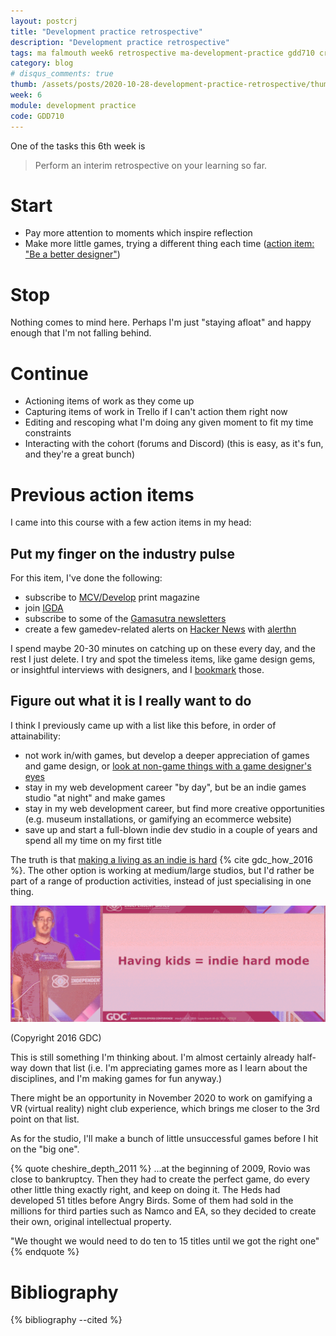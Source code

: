 ```yaml
---
layout: postcrj
title: "Development practice retrospective"
description: "Development practice retrospective"
tags: ma falmouth week6 retrospective ma-development-practice gdd710 crj crj-dispositional crj-cognitive
category: blog
# disqus_comments: true
thumb: /assets/posts/2020-10-28-development-practice-retrospective/thumb.jpg
week: 6
module: development practice
code: GDD710
---
```


One of the tasks this 6th week is

> Perform an interim retrospective on your learning so far.

# Start

- Pay more attention to moments which inspire reflection
- Make more little games, trying a different thing each time ([action item: "Be a better designer"](/masters/goals#be-a-better-designer))

# Stop

Nothing comes to mind here. Perhaps I'm just "staying afloat" and happy enough that I'm not falling behind.

# Continue

- Actioning items of work as they come up
- Capturing items of work in Trello if I can't action them right now
- Editing and rescoping what I'm doing any given moment to fit my time constraints
- Interacting with the cohort (forums and Discord) (this is easy, as it's fun, and they're a great bunch)

# Previous action items

I came into this course with a few action items in my head:

## Put my finger on the industry pulse

For this item, I've done the following:

- subscribe to [MCV/Develop](https://www.mcvuk.com/) print magazine
- join [IGDA](https://igda.org/)
- subscribe to some of the [Gamasutra newsletters](https://www.gamasutra.com/newsletter-signup)
- create a few gamedev-related alerts on [Hacker News](https://news.ycombinator.com/) with [alerthn](https://alerthn.com/)

I spend maybe 20-30 minutes on catching up on these every day, and the rest I just delete. I try and spot the timeless items, like game design gems, or insightful interviews with designers, and I [bookmark](https://pinboard.in/u:opyate/t:gamedev/) those.

## Figure out what it is I really want to do

I think I previously came up with a list like this before, in order of attainability:

- not work in/with games, but develop a deeper appreciation of games and game design, or [look at non-game things with a game designer's eyes](https://medium.com/curiouserinstitute/a-game-designers-analysis-of-qanon-580972548be5)
- stay in my web development career "by day", but be an indie games studio "at night" and make games
- stay in my web development career, but find more creative opportunities (e.g. museum installations, or gamifying an ecommerce website)
- save up and start a full-blown indie dev studio in a couple of years and spend all my time on my first title

The truth is that [making a living as an indie is hard](https://www.youtube.com/watch?v=JmwbYl6f11c) {% cite gdc_how_2016 %}. The other option is working at medium/large studios, but I'd rather be part of a range of production activities, instead of just specialising in one thing.

![Making games is hard](/assets/posts/2020-10-28-development-practice-retrospective/indie-dev-hard-mode.png)

(Copyright 2016 GDC)

This is still something I'm thinking about. I'm almost certainly already half-way down that list (i.e. I'm appreciating games more as I learn about the disciplines, and I'm making games for fun anyway.)

There might be an opportunity in November 2020 to work on gamifying a VR (virtual reality) night club experience, which brings me closer to the 3rd point on that list.

As for the studio, I'll make a bunch of little unsuccessful games before I hit on the "big one".


{% quote cheshire_depth_2011 %}
...at the beginning of 2009, Rovio was <span class="highlight">close to bankruptcy</span>. Then they had to create the perfect game, do every other little thing exactly right, and keep on doing it. The Heds had <span class="highlight">developed 51 titles before Angry Birds</span>. Some of them had sold in the millions for third parties such as Namco and EA, so they decided to create their own, original intellectual property.

"We thought we would need to do ten to 15 titles until we got the right one"
{% endquote %}

# Bibliography

{% bibliography --cited %}